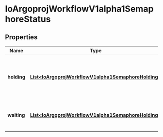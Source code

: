 

# IoArgoprojWorkflowV1alpha1SemaphoreStatus


## Properties

Name | Type | Description | Notes
------------ | ------------- | ------------- | -------------
**holding** | [**List&lt;IoArgoprojWorkflowV1alpha1SemaphoreHolding&gt;**](IoArgoprojWorkflowV1alpha1SemaphoreHolding.md) | Holding stores the list of resource acquired synchronization lock for workflows. |  [optional]
**waiting** | [**List&lt;IoArgoprojWorkflowV1alpha1SemaphoreHolding&gt;**](IoArgoprojWorkflowV1alpha1SemaphoreHolding.md) | Waiting indicates the list of current synchronization lock holders. |  [optional]



